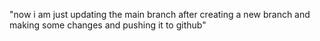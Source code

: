 "now i am just updating the main branch after creating a new branch and making some changes and pushing it to github" 
